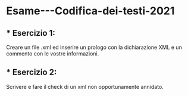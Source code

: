 # Esame---Codifica-dei-testi-2021

## * Esercizio 1:
Creare un file .xml ed inserire un prologo con la dichiarazione XML e un commento con le vostre informazioni.
## * Esercizio 2:
Scrivere e fare il check di un xml non opportunamente annidato.
